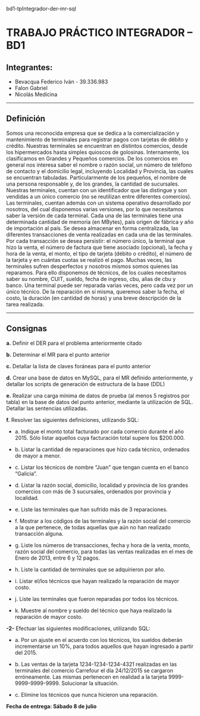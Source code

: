 bd1-tpIntegrador-der-mr-sql

# TRABAJO PRÁCTICO INTEGRADOR – BD1



## Integrantes:

 - Bevacqua Federico Iván - 39.336.983
 - Falon Gabriel
 - Nicolás Medicina

----------
**Definición**
------------

Somos una reconocida empresa que se dedica a la comercialización y mantenimiento de
terminales para registrar pagos con tarjetas de débito y crédito.
Nuestras terminales se encuentran en distintos comercios, desde los hipermercados hasta simples quioscos de golosinas. Internamente, los clasificamos en Grandes y Pequeños comercios. De los comercios en general nos interesa saber el nombre o razón social, un número de teléfono de contacto y el domicilio legal, incluyendo Localidad y Provincia, las cuales se encuentran tabuladas. Particularmente de los pequeños, el nombre de una persona responsable y, de los grandes, la cantidad de sucursales.
Nuestras terminales, cuentan con un identificador que las distingue y son vendidas a un único comercio (no se reutilizan entre diferentes comercios). Las terminales, cuentan
además con un sistema operativo desarrollado por nosotros, del cual disponemos varias
versiones, por lo que necesitamos saber la versión de cada terminal. Cada una de las
terminales tiene una determinada cantidad de memoria (en MBytes), país origen de fábrica y año de importación al país.
Se desea almacenar en forma centralizada, las diferentes transacciones de venta realizadas en cada una de las terminales. Por cada transacción se desea persistir: el número único, la terminal que hizo la venta, el número de factura que tiene asociado (opcional), la fecha y hora de la venta, el monto, el tipo de tarjeta (débito o crédito), el número de la tarjeta y en cuántas cuotas se realizó el pago.
Muchas veces, las terminales sufren desperfectos y nosotros mismos somos quienes las
reparamos. Para ello disponemos de técnicos, de los cuales necesitamos saber su nombre, CUIT, sueldo, fecha de ingreso, cbu, alias de cbu y banco. Una terminal puede ser reparada varias veces, pero cada vez por un único técnico. De la reparación en sí misma, queremos saber la fecha, el costo, la duración (en cantidad de horas) y una breve descripción de la tarea realizada.

----------
**Consignas**
------------

**a.**	Definir el DER para el problema anteriormente citado

**b.**	Determinar el MR para el punto anterior

**c.**	Detallar la lista de claves foráneas para el punto anterior

**d.**	Crear una base de datos en MySQL, para el MR definido anteriormente, y detallar los scripts de generación de estructura de la base (DDL)

**e.**	Realizar una carga mínima de datos de prueba (al menos 5 registros por tabla) en la base de datos del punto anterior, mediante la utilización de SQL. Detallar las sentencias utilizadas.

**f.**	Resolver las siguientes definiciones, utilizando SQL:

* a.	Indique el monto total facturado por cada comercio durante el año 2015. Sólo listar aquellos cuya facturación total supere los $200.000.

* b.	Listar la cantidad de reparaciones que hizo cada técnico, ordenados de mayor a menor.

* c.	Listar los técnicos de nombre “Juan” que tengan cuenta en el banco “Galicia”.

* d.	Listar la razón social, domicilio, localidad y provincia de los grandes comercios con más de 3 sucursales, ordenados por provincia y localidad.

* e.	Liste las terminales que han sufrido más de 3 reparaciones.

* f.	Mostrar a los códigos de las terminales y la razón social del comercio a la que pertenece, de todas aquellas que aún no han realizado transacción alguna.

* g.	Liste los números de transacciones, fecha y hora de la venta, monto, razón social del comercio, para todas las ventas realizadas en el mes de Enero de 2013, entre 6 y 12 pagos.

* h.	Liste la cantidad de terminales que se adquirieron por año.

* i.	Listar el/los técnicos que hayan realizado la reparación de mayor costo.

* j.	Liste las terminales que fueron reparadas por todos los técnicos.

* k.	Muestre al nombre y sueldo del técnico que haya realizado la reparación de mayor costo.

**-2-**	Efectuar las siguientes modificaciones, utilizando SQL:

* a.	Por un ajuste en el acuerdo con los técnicos, los sueldos deberán incrementarse un 10%, para todos aquellos que hayan ingresado a partir del 2015.

* b.	Las ventas de la tarjeta 1234-1234-1234-4321 realizadas en las terminales del comercio Carrefour el día 24/12/2015 se cargaron erróneamente. Las mismas pertenecen en realidad a la tarjeta 9999-9999-9999-9999. Solucionar la situación.

* c.	Elimine los técnicos que nunca hicieron una reparación.


**Fecha de entrega: Sábado 8 de julio**